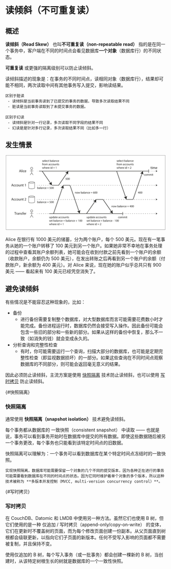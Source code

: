 # 读倾斜（不可重复读）

## 概述

**读倾斜（Read Skew）** 也叫**不可重复读（non-repeatable read）** 指的是在同一个事务中，客户端在不同的时间点会看见数据库**一个对象**（数据库行）的不同状态。

**可重复读** 或更强的隔离级别可以防止读倾斜。

读倾斜描述的现象是：在事务的不同时间点，读相同对象（数据库行），结果却可能不相同，两次读取中间有其他事务写入提交，影响读结果。

```{note}
区别于脏读
 - 读倾斜是当前事务读到了已提交的事务的数据，导致多次读取结果不同
 - 脏读是当前事务读取到了未提交事务的数据。

区别于幻读
 - 读倾斜是针对一行记录，多次读取不同字段的结果不同
 - 幻读是是针对多行记录，多次读取结果不同（比如多一行）
```

## 发生情景

![alt text](img/image-3.png)

Alice 在银行有 1000 美元的储蓄，分为两个账户，每个 500 美元。现在有一笔事务从她的一个账户转移了 100 美元到另一个账户。如果她非常不幸地在事务处理的过程中查看其账户余额列表，她可能会在收到付款之前先看到一个账户的余额（收款账户，余额仍为 500 美元），在发出转账之后再看到另一个账户的余额（付款账户，新余额为 400 美元）。对 Alice 来说，现在她的账户似乎总共只有 900 美元 —— 看起来有 100 美元已经凭空消失了。



## 避免读倾斜

有些情况是不能容忍这种现象的，比如：

- 备份
  - 进行备份需要复制整个数据库，对大型数据库而言可能需要花费数小时才能完成。备份进程运行时，数据库仍然会接受写入操作。因此备份可能会包含一些旧的部分和一些新的部分。如果从这样的备份中恢复，那么不一致（如消失的钱）就会变成永久的。
- 分析查询和完整性检查
  - 有时，你可能需要运行一个查询，扫描大部分的数据库，也可能是定期完整性检查（即监视数据损坏）的一部分。如果这些查询在不同时间点观察数据库的不同部分，则可能会返回毫无意义的结果。

因此必须防止读倾斜，主流方案是使用 [快照隔离](#快照隔离) 技术防止读倾斜，也可以使用 [写时拷贝](#写时拷贝) 防止读倾斜。

{#快照隔离}
### 快照隔离

通常使用 **快照隔离（snapshot isolation）** 技术避免读倾斜。

每个事务都从数据库的 一致快照（consistent snapshot） 中读取 —— 也就是说，事务可以看到事务开始时在数据库中提交的所有数据。即使这些数据随后被另一个事务更改，每个事务也只能看到该特定时间点的旧数据。

快照隔离可以理解为：一个事务可以看到数据库在某个特定时间点冻结时的一致快照。

```{note}
实现快照隔离，数据库可能需要保留一个对象的几个不同的提交版本，因为各种正在进行的事务可能需要看到数据库在不同的时间点的状态。因为它同时维护着单个对象的多个版本，所以这种技术被称为 **多版本并发控制（MVCC, multi-version concurrency control）**。
```

{#写时拷贝}
### 写时拷贝

在 CouchDB、Datomic 和 LMDB 中使用另一种方法。虽然它们也使用 B 树，但它们使用的是一种 仅追加 / 写时拷贝（append-only/copy-on-write） 的变体，它们在更新时不覆盖树的页面，而为每个修改页面创建一份副本。从父页面直到树根都会级联更新，以指向它们子页面的新版本。任何不受写入影响的页面都不需要被复制，并且保持不变。

使用仅追加的 B 树，每个写入事务（或一批事务）都会创建一棵新的 B 树，当创建时，从该特定树根生长的树就是数据库的一个一致性快照。